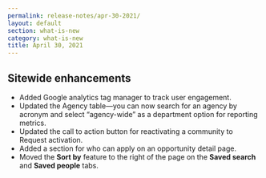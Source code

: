 ```yaml
---
permalink: release-notes/apr-30-2021/
layout: default
section: what-is-new
category: what-is-new
title: April 30, 2021
---
```

## Sitewide enhancements

* Added Google analytics tag manager to track user engagement.
* Updated the Agency table—you can now search for an agency by acronym and select “agency-wide” as a department option for reporting metrics. 
* Updated the call to action button for reactivating a community to Request activation.
* Added a section for who can apply on an opportunity detail page.
* Moved the **Sort by** feature to the right of the page on the **Saved search** and **Saved people** tabs.
